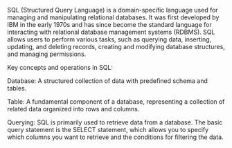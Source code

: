 SQL (Structured Query Language) is a domain-specific language used for managing and manipulating relational databases. It was first developed by IBM in the early 1970s and has since become the standard language for interacting with relational database management systems (RDBMS). SQL allows users to perform various tasks, such as querying data, inserting, updating, and deleting records, creating and modifying database structures, and managing permissions.

Key concepts and operations in SQL:

Database: A structured collection of data with predefined schema and tables.

Table: A fundamental component of a database, representing a collection of related data organized into rows and columns.

Querying: SQL is primarily used to retrieve data from a database. The basic query statement is the SELECT statement, which allows you to specify which columns you want to retrieve and the conditions for filtering the data.
